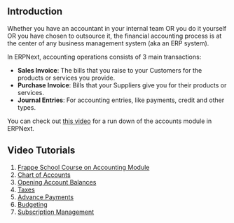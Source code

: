 ## Introduction

Whether you have an accountant in your internal team OR you do it yourself OR you have chosen to outsource it, the financial accounting process is at the center of any business management system (aka an ERP system).

In ERPNext, accounting operations consists of 3 main transactions:

*   **Sales Invoice**: The bills that you raise to your Customers for the products or services you provide.
*   **Purchase Invoice**: Bills that your Suppliers give you for their products or services.
*   **Journal Entries**: For accounting entries, like payments, credit and other types.

You can check out [this video](https://www.youtube.com/watch?v=5wjollWN0OA) for a run down of the accounts module in ERPNext.

## Video Tutorials

1.  [Frappe School Course on Accounting Module](https://frappe.school/courses/erpnext-accounting)
2.  [Chart of Accounts](https://docs.erpnext.com/docs/v13/user/videos/learn/chart-of-accounts.html)
3.  [Opening Account Balances](https://docs.erpnext.com/docs/v13/user/videos/learn/opening-account-balances.html)
4.  [Taxes](https://docs.erpnext.com/docs/v13/user/videos/learn/taxes.html)
5.  [Advance Payments](https://docs.erpnext.com/docs/v13/user/videos/learn/advance-payments.html)
6.  [Budgeting](https://docs.erpnext.com/docs/v13/user/videos/learn/budgeting.html)
7.  [Subscription Management](https://docs.erpnext.com/docs/v13/user/videos/learn/subscription.html)